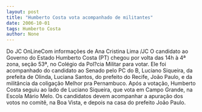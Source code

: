 ```yaml
---
layout: post
title: "Humberto Costa vota acompanhado de militantes"
date: 2006-10-01
tags: Humberto Costa
author: None
---
```

Do JC OnLineCom informações de Ana Cristina Lima&nbsp;/JC
O candidato ao Governo do Estado Humberto Costa (PT) chegou por volta das 14h à 4ª zona, seção 53ª, no Colégio da Pol?cia Militar para votar. Ele foi acompanhado do candidato ao Senado pelo PC do B, Luciano Siqueira, da prefeita de Olinda, Luciana Santos, do prefeito do Recife, João Paulo, e da militância da coligação Melhor pra Pernambuco.
Após a votação, Humberto Costa seguiu ao lado de Luciano Siqueira, que vota em Campo Grande, na Escola Mário Melo. Os candidatos devem acompanhar a apuração dos votos no comitê, na Boa Vista, e depois na casa do prefeito João Paulo. 